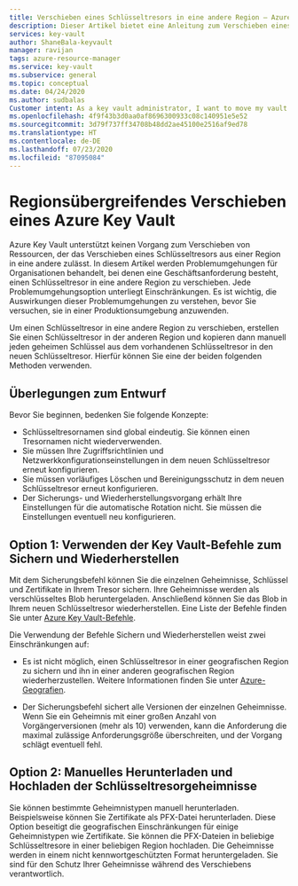 ```yaml
---
title: Verschieben eines Schlüsseltresors in eine andere Region – Azure Key Vault| Microsoft-Dokumentation
description: Dieser Artikel bietet eine Anleitung zum Verschieben eines Schlüsseltresors in eine andere Region.
services: key-vault
author: ShaneBala-keyvault
manager: ravijan
tags: azure-resource-manager
ms.service: key-vault
ms.subservice: general
ms.topic: conceptual
ms.date: 04/24/2020
ms.author: sudbalas
Customer intent: As a key vault administrator, I want to move my vault to another region.
ms.openlocfilehash: 4f9f43b3d0aa0af8696300933c08c140951e5e52
ms.sourcegitcommit: 3d79f737ff34708b48dd2ae45100e2516af9ed78
ms.translationtype: HT
ms.contentlocale: de-DE
ms.lasthandoff: 07/23/2020
ms.locfileid: "87095084"
---
```

# <a name="move-an-azure-key-vault-across-regions"></a>Regionsübergreifendes Verschieben eines Azure Key Vault

Azure Key Vault unterstützt keinen Vorgang zum Verschieben von Ressourcen, der das Verschieben eines Schlüsseltresors aus einer Region in eine andere zulässt. In diesem Artikel werden Problemumgehungen für Organisationen behandelt, bei denen eine Geschäftsanforderung besteht, einen Schlüsseltresor in eine andere Region zu verschieben. Jede Problemumgehungsoption unterliegt Einschränkungen. Es ist wichtig, die Auswirkungen dieser Problemumgehungen zu verstehen, bevor Sie versuchen, sie in einer Produktionsumgebung anzuwenden.

Um einen Schlüsseltresor in eine andere Region zu verschieben, erstellen Sie einen Schlüsseltresor in der anderen Region und kopieren dann manuell jeden geheimen Schlüssel aus dem vorhandenen Schlüsseltresor in den neuen Schlüsseltresor. Hierfür können Sie eine der beiden folgenden Methoden verwenden.

## <a name="design-considerations"></a>Überlegungen zum Entwurf

Bevor Sie beginnen, bedenken Sie folgende Konzepte:

* Schlüsseltresornamen sind global eindeutig. Sie können einen Tresornamen nicht wiederverwenden.
* Sie müssen Ihre Zugriffsrichtlinien und Netzwerkkonfigurationseinstellungen in dem neuen Schlüsseltresor erneut konfigurieren.
* Sie müssen vorläufiges Löschen und Bereinigungsschutz in dem neuen Schlüsseltresor erneut konfigurieren.
* Der Sicherungs- und Wiederherstellungsvorgang erhält Ihre Einstellungen für die automatische Rotation nicht. Sie müssen die Einstellungen eventuell neu konfigurieren.

## <a name="option-1-use-the-key-vault-backup-and-restore-commands"></a>Option 1: Verwenden der Key Vault-Befehle zum Sichern und Wiederherstellen

Mit dem Sicherungsbefehl können Sie die einzelnen Geheimnisse, Schlüssel und Zertifikate in Ihrem Tresor sichern. Ihre Geheimnisse werden als verschlüsseltes Blob heruntergeladen. Anschließend können Sie das Blob in Ihrem neuen Schlüsseltresor wiederherstellen. Eine Liste der Befehle finden Sie unter [Azure Key Vault-Befehle](https://docs.microsoft.com/powershell/module/azurerm.keyvault/?view=azurermps-6.13.0#key_vault).

Die Verwendung der Befehle Sichern und Wiederherstellen weist zwei Einschränkungen auf:

* Es ist nicht möglich, einen Schlüsseltresor in einer geografischen Region zu sichern und ihn in einer anderen geografischen Region wiederherzustellen. Weitere Informationen finden Sie unter [Azure-Geografien](https://azure.microsoft.com/global-infrastructure/geographies/).

* Der Sicherungsbefehl sichert alle Versionen der einzelnen Geheimnisse. Wenn Sie ein Geheimnis mit einer großen Anzahl von Vorgängerversionen (mehr als 10) verwenden, kann die Anforderung die maximal zulässige Anforderungsgröße überschreiten, und der Vorgang schlägt eventuell fehl.

## <a name="option-2-manually-download-and-upload-the-key-vault-secrets"></a>Option 2: Manuelles Herunterladen und Hochladen der Schlüsseltresorgeheimnisse

Sie können bestimmte Geheimnistypen manuell herunterladen. Beispielsweise können Sie Zertifikate als PFX-Datei herunterladen. Diese Option beseitigt die geografischen Einschränkungen für einige Geheimnistypen wie Zertifikate. Sie können die PFX-Dateien in beliebige Schlüsseltresore in einer beliebigen Region hochladen. Die Geheimnisse werden in einem nicht kennwortgeschützten Format heruntergeladen. Sie sind für den Schutz Ihrer Geheimnisse während des Verschiebens verantwortlich.
